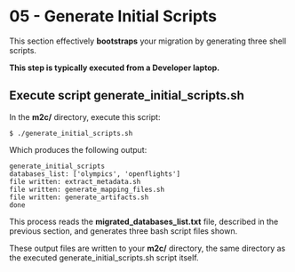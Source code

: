 # 05 - Generate Initial Scripts

This section effectively **bootstraps** your migration by generating
three shell scripts.

**This step is typically executed from a Developer laptop.**

## Execute script generate_initial_scripts.sh

In the **m2c/** directory, execute this script:

```
$ ./generate_initial_scripts.sh
```

Which produces the following output:

```
generate_initial_scripts
databases_list: ['olympics', 'openflights']
file written: extract_metadata.sh
file written: generate_mapping_files.sh
file written: generate_artifacts.sh
done
```

This process reads the **migrated_databases_list.txt** file, described in the
previous section, and generates three bash script files shown.

These output files are written to your **m2c/** directory, the same directory
as the executed generate_initial_scripts.sh script itself.
